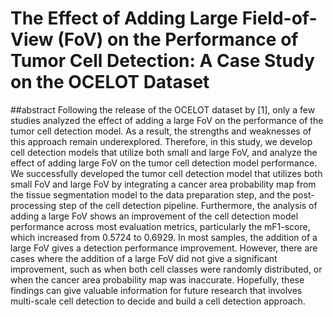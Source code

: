 # The Effect of Adding Large Field-of-View (FoV) on the Performance of Tumor Cell Detection: A Case Study on the OCELOT Dataset

##abstract
Following the release of the OCELOT dataset by [1],
 only a few studies analyzed the effect of adding a large FoV on the
 performance of the tumor cell detection model. As a result, the
 strengths and weaknesses of this approach remain underexplored.
 Therefore, in this study, we develop cell detection models that
 utilize both small and large FoV, and analyze the effect of adding
 large FoV on the tumor cell detection model performance. We
 successfully developed the tumor cell detection model that utilizes
 both small FoV and large FoV by integrating a cancer area
 probability map from the tissue segmentation model to the data
 preparation step, and the post-processing step of the cell detection
 pipeline. Furthermore, the analysis of adding a large FoV
 shows an improvement of the cell detection model performance
 across most evaluation metrics, particularly the mF1-score, which
 increased from 0.5724 to 0.6929. In most samples, the addition
 of a large FoV gives a detection performance improvement.
 However, there are cases where the addition of a large FoV did
 not give a significant improvement, such as when both cell classes
 were randomly distributed, or when the cancer area probability
 map was inaccurate. Hopefully, these findings can give valuable
 information for future research that involves multi-scale cell
 detection to decide and build a cell detection approach.
